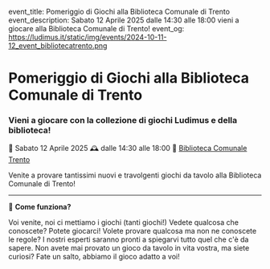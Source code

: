 event_title: Pomeriggio di Giochi alla Biblioteca Comunale di Trento
event_description: Sabato 12 Aprile 2025 dalle 14:30 alle 18:00 vieni a giocare alla Biblioteca Comunale di Trento!
event_og: https://ludimus.it/static/img/events/2024-10-11-12_event_bibliotecatrento.png

# Pomeriggio di Giochi alla Biblioteca Comunale di Trento

<!-- ![](https://ludimus.it/static/img/events/2024-10-11-12_event_bibliotecatrento.png) -->

### Vieni a giocare con la collezione di giochi Ludimus e della biblioteca!

📅 Sabato 12 Aprile 2025
🕰 dalle 14:30 alle 18:00
📍 [Biblioteca Comunale Trento](https://maps.app.goo.gl/7YHe7NZrrnUyVHGF9)

Venite a provare tantissimi nuovi e travolgenti giochi da tavolo alla Biblioteca Comunale di Trento!

---

🎲 **Come funziona?**

Voi venite, noi ci mettiamo i giochi (tanti giochi!)
Vedete qualcosa che conoscete? Potete giocarci!
Volete provare qualcosa ma non ne conoscete le regole? I nostri esperti saranno pronti a spiegarvi tutto quel che c'è da sapere.
Non avete mai provato un gioco da tavolo in vita vostra, ma siete curiosi? Fate un salto, abbiamo il gioco adatto a voi!
